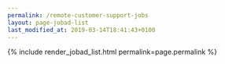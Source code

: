 ```yaml
---
permalink: /remote-customer-support-jobs
layout: page-jobad-list
last_modified_at: 2019-03-14T18:41:43+0100
---
```

{% include render_jobad_list.html permalink=page.permalink %}
